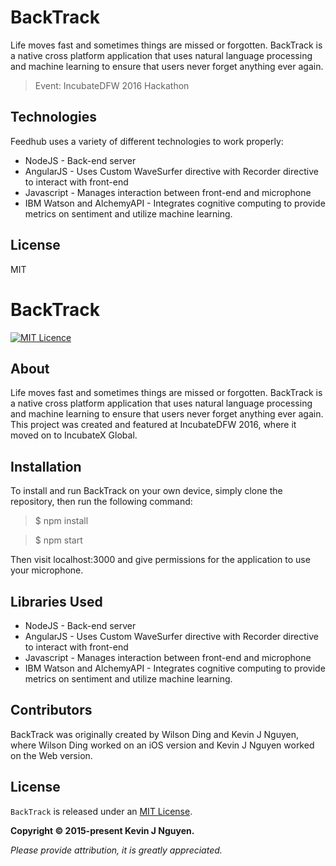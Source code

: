 # BackTrack

Life moves fast and sometimes things are missed or forgotten. 
BackTrack is a native cross platform application that uses natural 
language processing and machine learning to ensure that users never forget anything ever again.

> Event: IncubateDFW 2016 Hackathon

## Technologies

Feedhub uses a variety of different technologies to work properly:
* NodeJS - Back-end server
* AngularJS - Uses Custom WaveSurfer directive with Recorder directive to interact with front-end
* Javascript - Manages interaction between front-end and microphone
* IBM Watson and AlchemyAPI - Integrates cognitive computing to provide metrics on sentiment and utilize machine learning.

License
----

MIT

# BackTrack

[![MIT Licence](https://badges.frapsoft.com/os/mit/mit.png?v=103)][mitLink]

## About

Life moves fast and sometimes things are missed or forgotten. 
BackTrack is a native cross platform application that uses natural 
language processing and machine learning to ensure that users never forget anything ever again.
This project was created and featured at IncubateDFW 2016, where it moved on to IncubateX Global.

## Installation

To install and run BackTrack on your own device, simply clone the repository, then run the following command:
> $ npm install

> $ npm start

Then visit localhost:3000 and give permissions for the application to use your microphone.


## Libraries Used

- NodeJS - Back-end server
- AngularJS - Uses Custom WaveSurfer directive with Recorder directive to interact with front-end
- Javascript - Manages interaction between front-end and microphone
- IBM Watson and AlchemyAPI - Integrates cognitive computing to provide metrics on sentiment and utilize machine learning.

## Contributors

BackTrack was originally created by Wilson Ding and Kevin J Nguyen, where Wilson Ding worked on an iOS version and Kevin J Nguyen worked on the Web version.

## License

`BackTrack` is released under an [MIT License][mitLink]. 

**Copyright &copy; 2015-present Kevin J Nguyen.**

*Please provide attribution, it is greatly appreciated.*

[mitLink]:http://opensource.org/licenses/MIT
